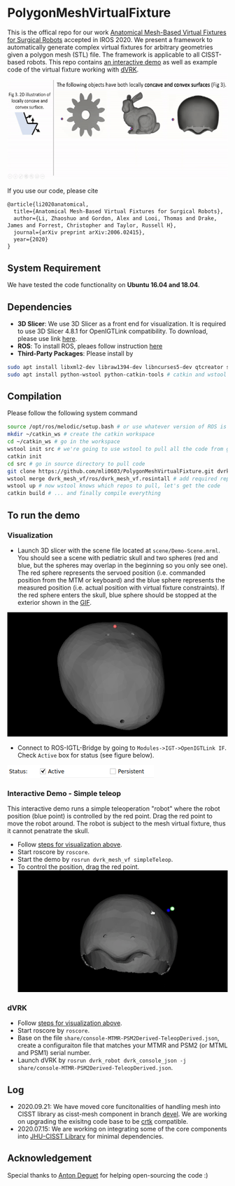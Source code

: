 # PolygonMeshVirtualFixture


This is the offical repo for our work [Anatomical Mesh-Based Virtual Fixtures for Surgical Robots](https://arxiv.org/abs/2006.02415) accepted in IROS 2020. We present a framework to automatically generate complex virtual fixtures for arbitrary geometries given a polygon mesh (STL) file. The framework is applicable to all CISST-based robots. This repo contains [an interactive demo](https://github.com/mli0603/PolygonMeshVirtualFixture/tree/master#interactive-demo---simple-teleop) as well as example code of the virtual fixture working with [dVRK](https://github.com/mli0603/PolygonMeshVirtualFixture/tree/master#dvrk).
![](media/demo.gif)


If you use our code, please cite
```
@article{li2020anatomical,
  title={Anatomical Mesh-Based Virtual Fixtures for Surgical Robots},
  author={Li, Zhaoshuo and Gordon, Alex and Looi, Thomas and Drake, James and Forrest, Christopher and Taylor, Russell H},
  journal={arXiv preprint arXiv:2006.02415},
  year={2020}
}
```
## System Requirement
We have tested the code functionality on **Ubuntu 16.04 and 18.04**.

## Dependencies
- **3D Slicer**: We use 3D Slicer as a front end for visualization. It is required to use 3D Slicer 4.8.1 for OpenIGTLink compatibility. To download, please use link [here](http://slicer.kitware.com/midas3/download/item/330417/Slicer-4.8.1-linux-amd64.tar.gz).
- **ROS**: To install ROS, pleaes follow instruction [here](http://wiki.ros.org/melodic/Installation/Ubuntu)
- **Third-Party Packages**: Please install by
```sh
sudo apt install libxml2-dev libraw1394-dev libncurses5-dev qtcreator swig sox espeak cmake-curses-gui cmake-qt-gui git subversion gfortran libcppunit-dev libqt5xmlpatterns5-dev # most system dependencies we need
sudo apt install python-wstool python-catkin-tools # catkin and wstool for ROS build
```

## Compilation
Please follow the following system command
```sh
source /opt/ros/melodic/setup.bash # or use whatever version of ROS is installed!
mkdir ~/catkin_ws # create the catkin workspace
cd ~/catkin_ws # go in the workspace
wstool init src # we're going to use wstool to pull all the code from github
catkin init
cd src # go in source directory to pull code
git clone https://github.com/mli0603/PolygonMeshVirtualFixture.git dvrk_mesh_vf # clone the code in a folder called dvrk_mesh_vf
wstool merge dvrk_mesh_vf/ros/dvrk_mesh_vf.rosintall # add required repos
wstool up # now wstool knows which repos to pull, let's get the code
catkin build # ... and finally compile everything
```

## To run the demo
### Visualization
- Launch 3D slicer with the scene file located at `scene/Demo-Scene.mrml`. You should see a scene with pediatric skull and two spheres (red and blue, but the spheres may overlap in the beginning so you only see one). The red sphere represents the servoed position (i.e. commanded position from the MTM or keyboard) and the blue sphere represents the measured position (i.e. actual position with virtual fixture constraints). If the red sphere enters the skull, blue sphere should be stopped at the exterior shown in the [GIF](https://github.com/mli0603/PolygonMeshVirtualFixture#polygonmeshvirtualfixture).

![](media/visualization_slicer.png)
- Connect to ROS-IGTL-Bridge by going to `Modules->IGT->OpenIGTLink IF`. Check `Active` box for status (see figure below). 

![](media/igtl_bridge_activate.png)

### Interactive Demo - Simple teleop 
This interactive demo runs a simple teleoperation "robot" where the robot position (blue point) is controlled by the red point. Drag the red point to move the robot around. The robot is subject to the mesh virtual fixture, thus it cannot penatrate the skull.
- Follow [steps for visualization above](https://github.com/mli0603/PolygonMeshVirtualFixture#visualization).
- Start roscore by `roscore`.
- Start the demo by `rosrun dvrk_mesh_vf simpleTeleop`.
- To control the position, drag the red point. 
![](media/simple_teleop_demo.gif)


### dVRK
- Follow [steps for visualization above](https://github.com/mli0603/PolygonMeshVirtualFixture#visualization).
- Start roscore by `roscore`.
- Base on the file `share/console-MTMR-PSM2Derived-TeleopDerived.json`, create a configuraiton file that matches your MTMR and PSM2 (or MTML and PSM1) serial number.
- Launch dVRK by `rosrun dvrk_robot dvrk_console_json -j share/console-MTMR-PSM2Derived-TeleopDerived.json`. 

## Log
- 2020.09.21: We have moved core funcitonalities of handling mesh into CISST library as cisst-mesh component in branch [devel](https://github.com/jhu-cisst/cisst/tree/devel). We are working on upgrading the exisitng code base to be [crtk](https://collaborative-robotics.github.io/iros-2018-tutorial.html) compatible.
- 2020.07.15: We are working on integrating some of the core components into [JHU-CISST Library](https://github.com/jhu-cisst/cisst) for minimal dependencies.

## Acknowledgement
Special thanks to [Anton Deguet](https://github.com/adeguet1) for helping open-sourcing the code :)
